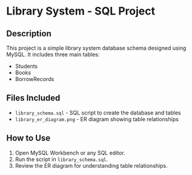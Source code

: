 # Library System - SQL Project

## Description
This project is a simple library system database schema designed using MySQL. It includes three main tables:
- Students
- Books
- BorrowRecords

## Files Included
- `library_schema.sql` - SQL script to create the database and tables
- `library_er_diagram.png` - ER diagram showing table relationships

## How to Use
1. Open MySQL Workbench or any SQL editor.
2. Run the script in `library_schema.sql`.
3. Review the ER diagram for understanding table relationships.
